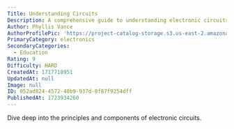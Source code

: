 ```yaml
---
Title: Understanding Circuits
Description: A comprehensive guide to understanding electronic circuits.
Author: Phyllis Vance
AuthorProfilePic: 'https://project-catalog-storage.s3.us-east-2.amazonaws.com/images/pfp.png'
PrimaryCategory: electronics
SecondaryCategories:
  - Education
Rating: 9
Difficulty: HARD
CreatedAt: 1717718951
UpdatedAt: null
Image: null
ID: 052ad824-4572-48b9-937d-0f87f9254dff
PublishedAt: 1723934260
---
```


Dive deep into the principles and components of electronic circuits.

